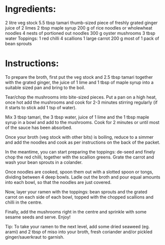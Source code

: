 # **Ingredients:**

2 litre veg stock
5.5 tbsp tamari
thumb-sized piece of freshly grated ginger
juice of 2 limes
2 tbsp maple syrup
200 g of rice noodles or wholewheat noodles 4 nests of portioned out noodles
300 g oyster mushrooms
3 tbsp water
Toppings:
1 red chilli
4 scallions
1 large carrot
200 g most of 1 pack of bean sprouts

# **Instructions:**

To prepare the broth, first put the veg stock and 2.5 tbsp tamari together with the grated ginger, the juice of 1 lime and 1 tbsp of maple syrup into a suitable sized pan and bring to the boil.

Tear/chop the mushrooms into bite-sized pieces.
Put a pan on a high heat, once hot add the mushrooms and cook for 2-3 minutes stirring regularly (if it starts to stick add 1 tsp of water).

Mix 3 tbsp tamari, the 3 tbsp water, juice of 1 lime and the 1 tbsp maple syrup in a bowl and add to the mushrooms. Cook for 2 minutes or until most of the sauce has been absorbed.

Once your broth (veg stock with other bits) is boiling, reduce to a simmer and add the noodles and cook as per instructions on the back of the packet.

In the meantime, you can start preparing the toppings: de-seed and finely chop the red chilli, together with the scallion greens. Grate the carrot and wash your bean sprouts in a colander.

Once noodles are cooked, spoon them out with a slotted spoon or tongs, dividing between 4 deep bowls. Ladle out the broth and pour equal amounts into each bowl, so that the noodles are just covered.

Now, layer your ramen with the toppings: bean sprouts and the grated carrot on each side of each bowl, topped with the chopped scallions and chilli in the centre.

Finally, add the mushrooms right in the centre and sprinkle with some sesame seeds and serve. Enjoy!

Tip: To take your ramen to the next level, add some dried seaweed (eg. arami) and 2 tbsp of miso into your broth, fresh coriander and/or pickled ginger/sauerkraut to garnish.
